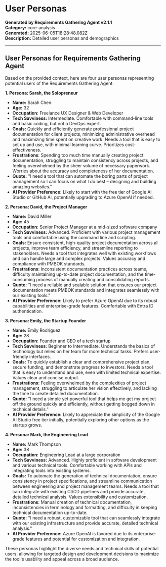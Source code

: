 # User Personas

**Generated by Requirements Gathering Agent v2.1.1**  
**Category:** core-analysis  
**Generated:** 2025-06-05T18:28:48.082Z  
**Description:** Detailed user personas and demographics

---

## User Personas for Requirements Gathering Agent

Based on the provided context, here are four user personas representing potential users of the Requirements Gathering Agent:

**1. Persona: Sarah, the Solopreneur**

* **Name:** Sarah Chen
* **Age:** 32
* **Occupation:** Freelance UX Designer & Web Developer
* **Tech Savviness:** Intermediate. Comfortable with command-line tools and basic coding, but not a DevOps expert.
* **Goals:**  Quickly and efficiently generate professional project documentation for client projects, minimizing administrative overhead and maximizing time spent on creative work.  Needs a tool that is easy to set up and use, with minimal learning curve.  Prioritizes cost-effectiveness.
* **Frustrations:** Spending too much time manually creating project documentation, struggling to maintain consistency across projects, and feeling overwhelmed by the sheer volume of necessary paperwork.  Worries about the accuracy and completeness of her documentation.
* **Quote:** "I need a tool that can automate the boring parts of project management so I can focus on what I do best – designing and building amazing websites."
* **AI Provider Preference:** Likely to start with the free tier of Google AI Studio or GitHub AI, potentially upgrading to Azure OpenAI if needed.


**2. Persona: David, the Project Manager**

* **Name:** David Miller
* **Age:** 45
* **Occupation:** Senior Project Manager at a mid-sized software company
* **Tech Savviness:** Advanced. Proficient with various project management tools and comfortable using the command line and scripting.
* **Goals:**  Ensure consistent, high-quality project documentation across all projects, improve team efficiency, and streamline reporting to stakeholders. Needs a tool that integrates well with existing workflows and can handle large and complex projects.  Values accuracy and compliance with PMBOK standards.
* **Frustrations:** Inconsistent documentation practices across teams, difficulty maintaining up-to-date project documentation, and the time-consuming process of manually creating and consolidating reports.
* **Quote:** "I need a reliable and scalable solution that ensures our project documentation meets PMBOK standards and integrates seamlessly with our existing tools."
* **AI Provider Preference:**  Likely to prefer Azure OpenAI due to its robust capabilities and enterprise-grade features.  Comfortable with Entra ID authentication.


**3. Persona: Emily, the Startup Founder**

* **Name:** Emily Rodriguez
* **Age:** 28
* **Occupation:** Founder and CEO of a tech startup
* **Tech Savviness:** Beginner to Intermediate. Understands the basics of technology but relies on her team for more technical tasks.  Prefers user-friendly interfaces.
* **Goals:**  To quickly establish a clear and comprehensive project plan, secure funding, and demonstrate progress to investors.  Needs a tool that is easy to understand and use, even with limited technical expertise.  Values clear and concise output.
* **Frustrations:** Feeling overwhelmed by the complexities of project management, struggling to articulate her vision effectively, and lacking the time to create detailed documentation.
* **Quote:** "I need a simple yet powerful tool that helps me get my project off the ground quickly and efficiently, without getting bogged down in technical details."
* **AI Provider Preference:** Likely to appreciate the simplicity of the Google AI Studio free tier initially, potentially exploring other options as the startup grows.


**4. Persona:  Mark, the Engineering Lead**

* **Name:** Mark Thompson
* **Age:** 38
* **Occupation:** Engineering Lead at a large corporation
* **Tech Savviness:** Advanced.  Highly proficient in software development and various technical tools.  Comfortable working with APIs and integrating tools into existing systems.
* **Goals:**  To automate the generation of technical documentation, ensure consistency in project specifications, and streamline communication between engineering and project management teams.  Needs a tool that can integrate with existing CI/CD pipelines and provide accurate, detailed technical analysis. Values extensibility and customization.
* **Frustrations:** Manual creation of technical documentation, inconsistencies in terminology and formatting, and difficulty in keeping technical documentation up-to-date.
* **Quote:** "I need a robust, customizable tool that can seamlessly integrate with our existing infrastructure and provide accurate, detailed technical analysis."
* **AI Provider Preference:**  Azure OpenAI is favored due to its enterprise-grade features and potential for customization and integration.


These personas highlight the diverse needs and technical skills of potential users, allowing for targeted design and development decisions to maximize the tool's usability and appeal across a broad audience.
